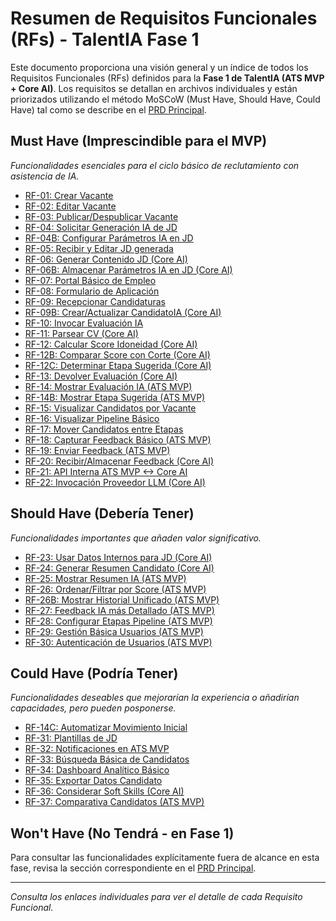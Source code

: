 # Resumen de Requisitos Funcionales (RFs) - TalentIA Fase 1

Este documento proporciona una visión general y un índice de todos los Requisitos Funcionales (RFs) definidos para la **Fase 1 de TalentIA (ATS MVP + Core AI)**. Los requisitos se detallan en archivos individuales y están priorizados utilizando el método MoSCoW (Must Have, Should Have, Could Have) tal como se describe en el [PRD Principal](../prd/PRD%20TalentIA%20FInal.md#8-requisitos-funcionales-fase-1).

## Must Have (Imprescindible para el MVP)

*Funcionalidades esenciales para el ciclo básico de reclutamiento con asistencia de IA.*

*   [RF-01: Crear Vacante](./rf-01-crear-vacante.md)
*   [RF-02: Editar Vacante](./rf-02-editar-vacante.md)
*   [RF-03: Publicar/Despublicar Vacante](./rf-03-publicar-despublicar-vacante.md)
*   [RF-04: Solicitar Generación IA de JD](./rf-04-solicitar-generacion-ia-jd.md)
*   [RF-04B: Configurar Parámetros IA en JD](./rf-04b-configurar-parametros-ia-jd.md)
*   [RF-05: Recibir y Editar JD generada](./rf-05-recibir-editar-jd-generada.md)
*   [RF-06: Generar Contenido JD (Core AI)](./rf-06-generar-contenido-jd-core-ai.md)
*   [RF-06B: Almacenar Parámetros IA en JD (Core AI)](./rf-06b-almacenar-parametros-ia-jd-core-ai.md)
*   [RF-07: Portal Básico de Empleo](./rf-07-portal-basico-empleo.md)
*   [RF-08: Formulario de Aplicación](./rf-08-formulario-aplicacion.md)
*   [RF-09: Recepcionar Candidaturas](./rf-09-recepcionar-candidaturas.md)
*   [RF-09B: Crear/Actualizar CandidatoIA (Core AI)](./rf-09b-crear-actualizar-candidato-ia-core-ai.md)
*   [RF-10: Invocar Evaluación IA](./rf-10-invocar-evaluacion-ia.md)
*   [RF-11: Parsear CV (Core AI)](./rf-11-parsear-cv-core-ai.md)
*   [RF-12: Calcular Score Idoneidad (Core AI)](./rf-12-calcular-score-idoneidad-core-ai.md)
*   [RF-12B: Comparar Score con Corte (Core AI)](./rf-12b-comparar-score-corte-core-ai.md)
*   [RF-12C: Determinar Etapa Sugerida (Core AI)](./rf-12c-determinar-etapa-sugerida-core-ai.md)
*   [RF-13: Devolver Evaluación (Core AI)](./rf-13-devolver-evaluacion-core-ai.md)
*   [RF-14: Mostrar Evaluación IA (ATS MVP)](./rf-14-mostrar-evaluacion-ia-ats-mvp.md)
*   [RF-14B: Mostrar Etapa Sugerida (ATS MVP)](./rf-14b-mostrar-etapa-sugerida-ats-mvp.md)
*   [RF-15: Visualizar Candidatos por Vacante](./rf-15-visualizar-candidatos-vacante.md)
*   [RF-16: Visualizar Pipeline Básico](./rf-16-visualizar-pipeline-basico.md)
*   [RF-17: Mover Candidatos entre Etapas](./rf-17-mover-candidatos-etapas.md)
*   [RF-18: Capturar Feedback Básico (ATS MVP)](./rf-18-capturar-feedback-basico-ats-mvp.md)
*   [RF-19: Enviar Feedback (ATS MVP)](./rf-19-enviar-feedback-ats-mvp.md)
*   [RF-20: Recibir/Almacenar Feedback (Core AI)](./rf-20-recibir-almacenar-feedback-core-ai.md)
*   [RF-21: API Interna ATS MVP <-> Core AI](./rf-21-api-interna-ats-mvp-core-ai.md)
*   [RF-22: Invocación Proveedor LLM (Core AI)](./rf-22-invocacion-proveedor-llm-core-ai.md)

## Should Have (Debería Tener)

*Funcionalidades importantes que añaden valor significativo.*

*   [RF-23: Usar Datos Internos para JD (Core AI)](./rf-23-usar-datos-internos-jd-core-ai.md)
*   [RF-24: Generar Resumen Candidato (Core AI)](./rf-24-generar-resumen-candidato-core-ai.md)
*   [RF-25: Mostrar Resumen IA (ATS MVP)](./rf-25-mostrar-resumen-ia-ats-mvp.md)
*   [RF-26: Ordenar/Filtrar por Score (ATS MVP)](./rf-26-ordenar-filtrar-score-ats-mvp.md)
*   [RF-26B: Mostrar Historial Unificado (ATS MVP)](./rf-26b-mostrar-historial-unificado-ats-mvp.md)
*   [RF-27: Feedback IA más Detallado (ATS MVP)](./rf-27-feedback-ia-detallado-ats-mvp.md)
*   [RF-28: Configurar Etapas Pipeline (ATS MVP)](./rf-28-configurar-etapas-pipeline-ats-mvp.md)
*   [RF-29: Gestión Básica Usuarios (ATS MVP)](./rf-29-gestion-basica-usuarios-ats-mvp.md)
*   [RF-30: Autenticación de Usuarios (ATS MVP)](./rf-30-autenticacion-usuarios-ats-mvp.md)

## Could Have (Podría Tener)

*Funcionalidades deseables que mejorarían la experiencia o añadirían capacidades, pero pueden posponerse.*

*   [RF-14C: Automatizar Movimiento Inicial](./rf-14c-automatizar-movimiento-inicial.md)
*   [RF-31: Plantillas de JD](./rf-31-plantillas-jd.md)
*   [RF-32: Notificaciones en ATS MVP](./rf-32-notificaciones-ats-mvp.md)
*   [RF-33: Búsqueda Básica de Candidatos](./rf-33-busqueda-basica-candidatos.md)
*   [RF-34: Dashboard Analítico Básico](./rf-34-dashboard-analitico-basico.md)
*   [RF-35: Exportar Datos Candidato](./rf-35-exportar-datos-candidato.md)
*   [RF-36: Considerar Soft Skills (Core AI)](./rf-36-considerar-soft-skills-core-ai.md)
*   [RF-37: Comparativa Candidatos (ATS MVP)](./rf-37-comparativa-candidatos-ats-mvp.md)

## Won't Have (No Tendrá - en Fase 1)

Para consultar las funcionalidades explícitamente fuera de alcance en esta fase, revisa la sección correspondiente en el [PRD Principal](../prd/PRD%20TalentIA%20FInal.md#4-wont-have-no-tendrá---en-fase-1).

---

*Consulta los enlaces individuales para ver el detalle de cada Requisito Funcional.*
